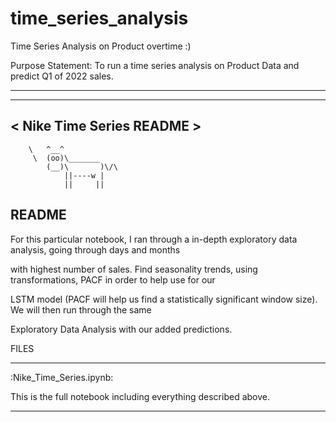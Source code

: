# time_series_analysis

Time Series Analysis on Product overtime :)


Purpose Statement: To run a time series analysis on Product Data and predict Q1 of 2022 sales.

 ________________
 ------------------------
< Nike Time Series README >
 ------------------------
        \   ^__^
         \  (oo)\_______
            (__)\       )\/\
                ||----w |
                ||     ||

README
-------------------------------------
For this particular notebook, I ran through a in-depth exploratory data analysis, going through days and months 

with highest number of sales. Find seasonality trends, using transformations, PACF in order to help use for our

LSTM model (PACF will help us find a statistically significant window size). We will then run through the same 

Exploratory Data Analysis with our added predictions.


FILES

-------------------------------------
:Nike_Time_Series.ipynb:

This is the full notebook including everything described above.

-------------------------------------

